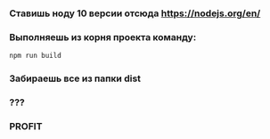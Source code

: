### Ставишь ноду 10 версии отсюда https://nodejs.org/en/
### Выполняешь из корня проекта команду:
```bash
npm run build
```
### Забираешь все из папки dist
### ???
### PROFIT
